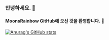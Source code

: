 ### 안녕하세요. 👋

#### MoonsRainbow GitHub에 오신 것을 환영합니다. 🎉

[![Anurag's GitHub stats](https://github-readme-stats.vercel.app/api?username=MoonsRainbow&show_icons=true&theme=radical)](https://github.com/anuraghazra/github-readme-stats)
